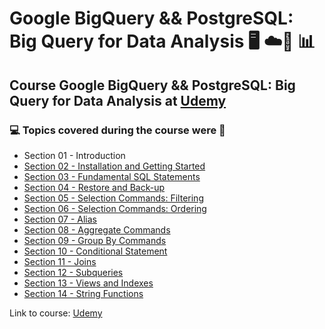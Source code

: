 # Google BigQuery && PostgreSQL: Big Query for Data Analysis 🖥️ ☁️:game_die: :bar_chart:
## Course Google BigQuery && PostgreSQL: Big Query for Data Analysis at [Udemy](https://www.udemy.com/course/google-bigquery-and-postgresql-sql-for-data-analysis/)
### 💻 Topics covered during the course were 🚀
- Section 01 - Introduction
- [Section 02 - Installation and Getting Started](https://github.com/romulovieira777/Google_BigQuery_PostgreSQL/tree/main/Section%2002%20-%20Installation%20and%20Getting%20Started)
- [Section 03 - Fundamental SQL Statements](https://github.com/romulovieira777/Google_BigQuery_PostgreSQL/tree/main/Section%2003%20-%20Fundamental%20SQL%20Statements)
- [Section 04 - Restore and Back-up](https://github.com/romulovieira777/Google_BigQuery_PostgreSQL/tree/main/Section%2004%20-%20Restore%20and%20Back-up)
- [Section 05 - Selection Commands: Filtering](https://github.com/romulovieira777/Google_BigQuery_PostgreSQL/tree/main/Section%2005%20-%20Selection%20Commands%20Filtering)
- [Section 06 - Selection Commands: Ordering](https://github.com/romulovieira777/Google_BigQuery_PostgreSQL/tree/main/Section%2006%20-%20%20Selection%20commands)
- [Section 07 - Alias](https://github.com/romulovieira777/Google_BigQuery_PostgreSQL/tree/main/Section%2007%20-%20Alias)
- [Section 08 - Aggregate Commands](https://github.com/romulovieira777/Google_BigQuery_PostgreSQL/tree/main/Section%2008%20-%20Aggregate%20Commands)
- [Section 09 - Group By Commands](https://github.com/romulovieira777/Google_BigQuery_PostgreSQL/tree/main/Section%2009%20-%20Group%20By%20Commands)
- [Section 10 - Conditional Statement](https://github.com/romulovieira777/Google_BigQuery_PostgreSQL/tree/main/Section%2010%20-%20Conditional%20Statement)
- [Section 11 - Joins](https://github.com/romulovieira777/Google_BigQuery_PostgreSQL/tree/main/Section%2011%20-%20Joins)
- [Section 12 - Subqueries](https://github.com/romulovieira777/Google_BigQuery_PostgreSQL/tree/main/Section%2012%20-%20Subqueries)
- [Section 13 - Views and Indexes](https://github.com/romulovieira777/Google_BigQuery_PostgreSQL/tree/main/Section%2013%20-%20Views%20and%20Indexes)
- [Section 14 - String Functions](https://github.com/romulovieira777/Google_BigQuery_PostgreSQL/tree/main/Section%2014%20-%20String%20Functions)


Link to course: [Udemy](https://www.udemy.com/course/google-bigquery-and-postgresql-sql-for-data-analysis/)